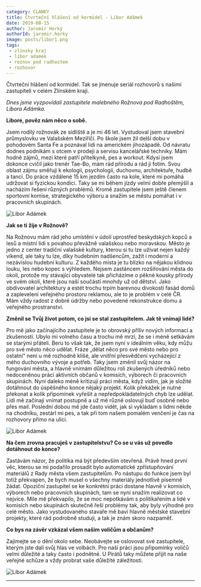 ```yaml
---
category: CLANKY
title: Čtvrteční hlášení od kormidel - Libor Adámek
date: 2019-08-15
author: Jaromír Horký
authorId: jaromir.horky
image: posts/libor1.png   
tags: 
 - zlinsky kraj
 - libor adamek
 - roznov pod radhostem
 - rozhovor
---
```


Čtvrteční hlášení od kormidel. Tak se jmenuje seriál rozhovorů s našimi zastupiteli v celém Zlínském kraji.

*Dnes jsme vyzpovídali zastupitele malebného Rožnova pod Radhoštěm, Libora Adámka.* 

**Libore, pověz nám něco o sobě.**

Jsem rodilý rožnovák ze sídliště a je mi 46 let. Vystudoval jsem stavební průmyslovku ve Valašském Meziříčí. Po škole jsem žil delší dobu v pohodovém Santa Fe a poznával lidi na americkém jihozápadě. Od návratu dodnes podnikám s otcem v prodeji a servisu kancelářské techniky. Mám hodně zájmů, mezi které patří přítelkyně, pes a workout. Kdysi jsem dokonce cvičil jako trenér Tae-Bo, mám rád přírodu a rád ji fotím. Svou oblast zájmu směřuji k ekologii, psychologii, duchovnu, architektuře, hudbě a tanci. Do práce vzdálené 15 km jezdím často na kole, které mi pomáhá udržovat si fyzickou kondici. Taky se mi během jízdy velmi dobře přemýšlí a nacházím řešení různých problémů. Kromě zastupitele jsem ještě členem sportovní komise, strategického výboru a snažím se městu pomáhat i v pracovních skupinách.

![Libor Adámek](https://zlinsky.pirati.cz/assets/img/posts/libor2.jpg)

**Jak se ti žije v Rožnově?**

Na Rožnovu mám rád jeho umístění v údolí uprostřed beskydských kopců a lesů a místní lidi s povahou převážně valašskou nebo moravskou.  Město je jedno z center tradiční valašské kultury, kterou si tu lze užívat nejen každý víkend, ale taky tu lze, díky hudebním nadšencům, zažít i moderní a nezávislou hudební kulturu. Z každého místa je tu blízko na nějakou klidnou louku, les nebo kopec s výhledem. Nejsem zastáncem rozšiřování města do okolí, protože my stávající obyvatelé tak přicházíme o pěkné kousky přírody ve svém okolí, které jsou naší součástí mnohdy už od dětství. Jako obdivovatel architektury a estét trochu trpím barevnou divokostí fasád domů a zaplevelení veřejného prostoru reklamou, ale to je problém v celé ČR. Mám vždy radost z dobré údržby nebo povedené rekonstrukce domu a veřejného prostranství.

**Změnil se Tvůj život potom, co jsi se stal zastupitelem. Jak tě vnímají lidé?**

Pro mě jako začínajícího zastupitele je to obrovský příliv nových informací a zkušeností. Ubylo mi volného času a trochu mě mrzí, že se i méně setkávám se starými přáteli. Beru to však tak, že jsem nyní v ideálním věku, kdy můžu pro své město něco udělat. Fráze „dělat něco pro své město nebo pro ostatní“ není u mě rozhodně klišé, ale vnitřní přesvědčení vycházející z mého duchovního vývoje a potřeb. Taky jsem změnil svůj názor na fungování města, a hlavně vnímám důležitou roli zkušených úředníků nebo nedoceněnou práci aktivních občanů v komisích, výborech či pracovních skupinách. Nyní daleko méně kritizuji práci města, když vidím, jak je složité dotáhnout do úspěšného konce nějaký projekt. Kolik překážek je nutné překonat a kolik připomínek vyřešit a nepředpokládatelných chyb lze udělat. Lidi mě začínají vnímat postupně a už mě různě oslovují buď osobně nebo přes mail. Poslední dobou mě jde často vidět, jak si vykládám s lidmi někde na chodníku, zestárl mi pes, a tak při tom našem pomalém venčení je čas na rozhovory přímo na ulici.

![Libor Adámek](https://zlinsky.pirati.cz/assets/img/posts/libor3.jpg)

**Na čem zrovna pracuješ v zastupitelstvu? Co se u vás už povedlo dotáhnout do konce?**

Zastávám názor, že politika má být především otevřená. Právě hned první věc, kterou se mi podařilo prosadit bylo automatické zpřístupňování materiálů z Rady města všem zastupitelům. Po nástupu do funkce jsem byl totiž překvapen, že bych musel o všechny materiály jednotlivě písemně žádat. Opoziční zastupitel se ke konkrétní práci dostane hlavně v komisích, výborech nebo pracovních skupinách, tam se nyní snažím realizovat co nejvíce. Mile mě překvapilo, že se moc nepotkávám s politikařením a lidé v komisích nebo skupinách skutečně řeší problémy tak, aby byly výhodné pro celé město. Jako vystudovaného stavaře mě baví hlavně městské stavební projekty, které rád podrobně studuji, a tak je znám skoro nazpaměť. 

**Co bys na závěr vzkázal všem našim voličům a občanům?**

Zajímejte se o dění okolo sebe. Neobávejte se oslovovat své zastupitele, kterým jste dali svůj hlas ve volbách. Pro naši práci jsou připomínky voličů velmi důležité a taky často i podnětné. U Pirátů taky můžete přijít na naše veřejné schůze a vždy probrat vaše důležité záležitosti.

![Libor Adámek](https://zlinsky.pirati.cz/assets/img/posts/libor4.jpg)

---
